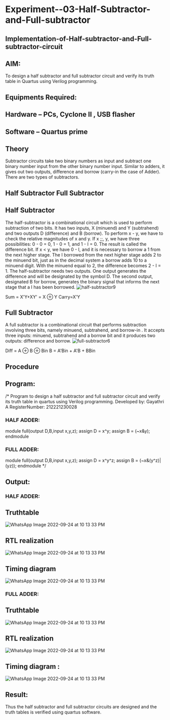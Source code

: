 # Experiment--03-Half-Subtractor-and-Full-subtractor
## Implementation-of-Half-subtractor-and-Full-subtractor-circuit
## AIM:
To design a half subtractor and full subtractor circuit and verify its truth table in Quartus using Verilog programming.

## Equipments Required:
## Hardware – PCs, Cyclone II , USB flasher
## Software – Quartus prime
## Theory
Subtractor circuits take two binary numbers as input and subtract one binary number input from the other binary number input. Similar to adders, it gives out two outputs, difference and borrow (carry-in the case of Adder). There are two types of subtractors.

## Half Subtractor Full Subtractor
## Half Subtractor
The half-subtractor is a combinational circuit which is used to perform subtraction of two bits. It has two inputs, X (minuend) and Y (subtrahend) and two outputs D (difference) and B (borrow). To perform x - y, we have to check the relative magnitudes of x and y. If x ;;, y, we have three possibilities: 0 - 0 = 0, 1 - 0 = 1, and 1 - I = 0. The result is called the difference bit. If x < y, we have 0 - I, and it is necessary to borrow a 1 from the next higher stage. The I borrowed from the next higher stage adds 2 to the minuend bit, just as in the decimal system a borrow adds 10 to a minuend digit. With the minuend equal to 2, the difference becomes 2 - I = 1. The half-subtractor needs two outputs. One output generates the difference and will be designated by the symbol D. The second output, designated B for borrow, generates the binary signal that informs the next stage that a I has been borrowed.
![half-subtractor9](https://user-images.githubusercontent.com/36288975/166112538-58c3bc7c-ee5d-4e6a-ac8d-8e8328efe27a.png)


Sum = X'Y+XY' = X ⊕ Y
Carry=X'Y

## Full Subtractor
A full subtractor is a combinational circuit that performs subtraction involving three bits, namely minuend, subtrahend, and borrow-in . It accepts three inputs: minuend, subtrahend and a borrow bit and it produces two outputs: difference and borrow. 
![full-subtractor6](https://user-images.githubusercontent.com/36288975/166112541-24c68359-3de8-4674-ae22-8272ffc385ed.png)


Diff = A ⊕ B ⊕ Bin B = A'Bin + A'B + BBin

## Procedure

## Program:
/*
Program to design a half subtractor and full subtractor circuit and verify its truth table in quartus using Verilog programming.
Developed by: Gayathri A
RegisterNumber:  212221230028

### HALF ADDER:
module full(output D,B,input x,y,z);
assign D = x^y;
assign B = (~x&y);
endmodule

### FULL ADDER:
module full(output D,B,input x,y,z);
assign D = x^y^z;
assign B = (~x&(y^z)|(yz));
endmodule
*/

## Output:

### HALF ADDER:

## Truthtable

![WhatsApp Image 2022-09-24 at 10 13 33 PM](https://user-images.githubusercontent.com/94154854/192109455-7401fa6f-4558-4a33-93c1-8a8b348a4e37.jpeg)



##  RTL realization

![WhatsApp Image 2022-09-24 at 10 13 33 PM](https://user-images.githubusercontent.com/94154854/192109434-7cc07e3c-8b41-42fc-b8a4-c80047aaeaee.jpeg)


## Timing diagram 
![WhatsApp Image 2022-09-24 at 10 13 33 PM](https://user-images.githubusercontent.com/94154854/192109523-02c17a68-a305-4547-8b28-5a139d9545d6.jpeg)

### FULL ADDER:

## Truthtable
![WhatsApp Image 2022-09-24 at 10 13 33 PM](https://user-images.githubusercontent.com/94154854/192109589-6bedd270-67ab-411c-b972-a6f38dfb411e.jpeg)

##  RTL realization

![WhatsApp Image 2022-09-24 at 10 13 33 PM](https://user-images.githubusercontent.com/94154854/192109674-369b5db2-44a1-4327-b560-6538d3d11f0c.jpeg)

## Timing diagram :

![WhatsApp Image 2022-09-24 at 10 13 33 PM](https://user-images.githubusercontent.com/94154854/192109701-80192bc2-d463-446e-8091-c2b1d58c63c7.jpeg)


## Result:
Thus the half subtractor and full subtractor circuits are designed and the truth tables is verified using quartus software.
